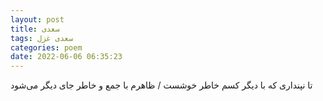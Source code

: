 ```yaml
---
layout: post
title: سعدی
tags: سعدی غزل
categories: poem
date: 2022-06-06 06:35:23
---
```


تا نپنداری که با دیگر کسم خاطر خوشست / ظاهرم با جمع و خاطر جای دیگر می‌شود
